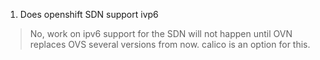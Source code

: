 1. Does openshift SDN support ivp6
> No, work on ipv6 support for the SDN will not happen until OVN replaces OVS several versions from now.  calico is an option for this.

